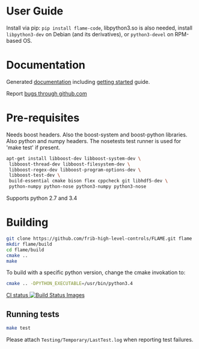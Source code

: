 User Guide
==========
Install via pip: `pip install flame-code`, libpython3.so is also needed, install `libpython3-dev` on Debian (and its derivatives), or `python3-devel` on RPM-based OS.

Documentation
=============

Generated [documentation](http://frib-high-level-controls.github.io/FLAME)
including [getting started](http://frib-high-level-controls.github.io/FLAME/gettingstarted.html) guide.

Report [bugs through github.com](https://github.com/frib-high-level-controls/FLAME/issues)

Pre-requisites
==============

Needs boost headers.  Also the boost-system and boost-python libraries.
Also python and numpy headers.
The nosetests test runner is used for 'make test' if present.

```sh
apt-get install libboost-dev libboost-system-dev \
 libboost-thread-dev libboost-filesystem-dev \
 libboost-regex-dev libboost-program-options-dev \
 libboost-test-dev \
 build-essential cmake bison flex cppcheck git libhdf5-dev \
 python-numpy python-nose python3-numpy python3-nose
```

Supports python 2.7 and 3.4

Building
========

```sh
git clone https://github.com/frib-high-level-controls/FLAME.git flame
mkdir flame/build
cd flame/build
cmake ..
make
```

To build with a specific python version, change the cmake invokation to:

```sh
cmake .. -DPYTHON_EXECUTABLE=/usr/bin/python3.4
```

<p><a href="https://travis-ci.org/frib-high-level-controls/FLAME">CI status
<img src="https://travis-ci.org/frib-high-level-controls/FLAME.svg" alt="Build Status Images">
</a></p>

Running tests
-------------

```sh
make test
```

Please attach ```Testing/Temporary/LastTest.log``` when reporting test failures.
